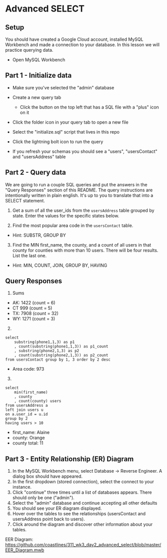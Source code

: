 # Advanced SELECT

## Setup

You should have created a Google Cloud account, installed MySQL Workbench and made a connection to your database. In this lesson we will practice querying data.

* Open MySQL Workbench

## Part 1 - Initialize data

* Make sure you've selected the "admin" database

* Create a new query tab
  * Click the button on the top left that has a SQL file with a "plus" icon on it

* Click the folder icon in your query tab to open a new file

* Select the "initialize.sql" script that lives in this repo

* Click the lightning bolt icon to run the query

* If you refresh your schemas you should see a "users", "usersContact" and "usersAddress" table

## Part 2 - Query data

We are going to run a couple SQL queries and put the answers in the "Query Responses" section of this README. The query instructions are intentionally written in plain english. It's up to you to translate that into a SELECT statement.

1. Get a sum of all the user_ids from the `usersAddress` table grouped by state. Enter the values for the specific states below.

2. Find the most popular area code in the `usersContact` table. 
  * Hint: SUBSTR, GROUP BY

3. Find the MIN first_name, the county, and a count of all users in that county for counties with more than 10 users. There will be four results. List the last one. 
  * Hint: MIN, COUNT, JOIN, GROUP BY, HAVING


## Query Responses

1. Sums
  * AK: 1422 (count = 6)
  * CT 999 (count = 5)
  * TX: 7908 (count = 32)
  * WY: 1271 (count = 3)

2.
  ```
  select 
      substring(phone1,1,3) as p1
      , count(substring(phone1,1,3)) as p1_count
      , substring(phone2,1,3) as p2
      , count(substring(phone2,1,3)) as p2_count
  from usersContact group by 1, 3 order by 2 desc
  ```
  * Area code: 973

3.
```
select
	min(first_name)
    , county
    , count(county) users
from usersAddress a
left join users u
on a.user_id = u.id
group by 2
having users > 10
```
  * first_name: Alaine
  * county: Orange
  * county total: 11

  ## Part 3 - Entity Relationship (ER) Diagram 

1. In the MySQL Workbench menu, select Database -> Reverse Engineer. A dialog box should have appeared.
2. In the first dropdown (stored connection), select the connect to your instance.
3. Click "continue" three times until a list of databases appears. There should only be one ("admin").
4. Select the "admin" database and continue accepting all other defaults
5. You should see your ER diagram displayed.
6. Hover over the tables to see the relationships (usersContact and usersAddress point back to users).
7. Click around the diagram and discover other information about your tables.

EER Diagram:
https://github.com/coastlines/311_wk3_day2_advanced_select/blob/master/EER_Diagram.mwb